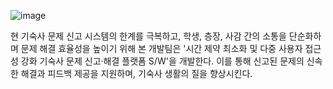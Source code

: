 ![image](https://github.com/user-attachments/assets/70a2f64d-87bb-4226-8b11-7dc3ef13200c)

현 기숙사 문제 신고 시스템의 한계를 극복하고, 학생, 층장, 사감 간의 소통을 단순화하며 문제 해결 효율성을 높이기 위해 본 개발팀은 '시간 제약 최소화 및 다중 사용자 접근성 강화 기숙사 문제 신고·해결 플랫폼 S/W'을 개발한다. 이를 통해 신고된 문제의 신속한 해결과 피드백 제공을 지원하며, 기숙사 생활의 질을 향상시킨다.

